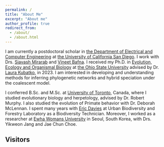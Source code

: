 ```yaml
---
permalink: /
title: "About Me"
excerpt: "About me"
author_profile: true
redirect_from: 
  - /about/
  - /about.html
---
```


<p>I am currently a postdoctoral scholar in <a href="https://ece.ucsd.edu">the Department of Electrical and Computer Engineering</a> at <a href="https://ucsd.edu">the University of California San Diego</a>. I work with Drs.  <a href="http://eceweb.ucsd.edu/~smirarab/">Siavash Mirarab</a> and  <a href="http://proteomics.ucsd.edu/vbafna/">Vineet Bafna</a>. I received my Ph.D. in <a href="https://eeob.osu.edu">Evolution, Ecology and Organismal Biology</a> at <a href="https://www.osu.edu">the Ohio State University</a> advised by Dr. <a href="https://www.asc.ohio-state.edu/kubatko.2/">Laura Kubatko</a>, in 2023. I am interested in developing and understanding methods for inferring phylogenetic networks and hybrid speciation under the coalescent model.</p> 

<p>I conferred B.Sc. and M.Sc. at <a href="https://www.utoronto.ca">University of Toronto</a>, Canada, where I studied evolutionary biology and herpetology, advised by Dr. Robert Murphy. I also studied the evolution of Primate behavior with Dr. Deborah McLennan. I spent many years with <a href="http://ericdavies.ca">Eric Davies</a> at Urban Biodiversity and Forestry Laboratory as a Biodiversity Technician. Moreover, I worked as a researcher at <a href="http://www.ewha.ac.kr">Ewha Womans University</a> in Seoul, South Korea, with Drs. Yikweon Jang and Jae Chun Choe.</p>


## Visitors

<p style="text-align:left"><script type="text/javascript" src="//rf.revolvermaps.com/0/0/6.js?i=5f7qb9psyf3&amp;m=2&amp;c=ff0000&amp;cr1=ffffff&amp;f=arial&amp;l=1&amp;s=300" async="async"></script> </p> 
